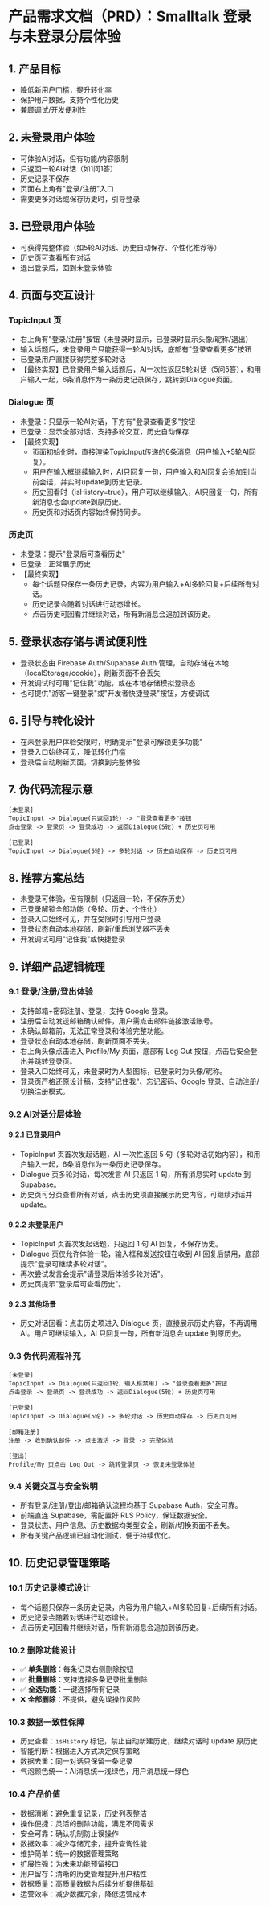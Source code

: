 # 产品需求文档（PRD）：Smalltalk 登录与未登录分层体验

## 1. 产品目标
- 降低新用户门槛，提升转化率
- 保护用户数据，支持个性化历史
- 兼顾调试/开发便利性

## 2. 未登录用户体验
- 可体验AI对话，但有功能/内容限制
- 只返回一轮AI对话（如1问1答）
- 历史记录不保存
- 页面右上角有"登录/注册"入口
- 需要更多对话或保存历史时，引导登录

## 3. 已登录用户体验
- 可获得完整体验（如5轮AI对话、历史自动保存、个性化推荐等）
- 历史页可查看所有对话
- 退出登录后，回到未登录体验

## 4. 页面与交互设计
### TopicInput 页
- 右上角有"登录/注册"按钮（未登录时显示，已登录时显示头像/昵称/退出）
- 输入话题后，未登录用户只能获得一轮AI对话，底部有"登录查看更多"按钮
- 已登录用户直接获得完整多轮对话
- 【最终实现】已登录用户输入话题后，AI一次性返回5轮对话（5问5答），和用户输入一起，6条消息作为一条历史记录保存，跳转到Dialogue页面。

### Dialogue 页
- 未登录：只显示一轮AI对话，下方有"登录查看更多"按钮
- 已登录：显示全部对话，支持多轮交互，历史自动保存
- 【最终实现】
  - 页面初始化时，直接渲染TopicInput传递的6条消息（用户输入+5轮AI回复）。
  - 用户在输入框继续输入时，AI只回复一句，用户输入和AI回复会追加到当前会话，并实时update到历史记录。
  - 历史回看时（isHistory=true），用户可以继续输入，AI只回复一句，所有新消息也会update到原历史。
  - 历史页和对话页内容始终保持同步。

### 历史页
- 未登录：提示"登录后可查看历史"
- 已登录：正常展示历史
- 【最终实现】
  - 每个话题只保存一条历史记录，内容为用户输入+AI多轮回复+后续所有对话。
  - 历史记录会随着对话进行动态增长。
  - 点击历史可回看并继续对话，所有新消息会追加到该历史。

## 5. 登录状态存储与调试便利性
- 登录状态由 Firebase Auth/Supabase Auth 管理，自动存储在本地（localStorage/cookie），刷新页面不会丢失
- 开发调试时可用"记住我"功能，或在本地存储模拟登录态
- 也可提供"游客一键登录"或"开发者快捷登录"按钮，方便调试

## 6. 引导与转化设计
- 在未登录用户体验受限时，明确提示"登录可解锁更多功能"
- 登录入口始终可见，降低转化门槛
- 登录后自动刷新页面，切换到完整体验

## 7. 伪代码流程示意
```plaintext
[未登录]
TopicInput -> Dialogue(只返回1轮) -> "登录查看更多"按钮
点击登录 -> 登录页 -> 登录成功 -> 返回Dialogue(5轮) + 历史页可用

[已登录]
TopicInput -> Dialogue(5轮) -> 多轮对话 -> 历史自动保存 -> 历史页可用
```

## 8. 推荐方案总结
- 未登录可体验，但有限制（只返回一轮，不保存历史）
- 已登录解锁全部功能（多轮、历史、个性化）
- 登录入口始终可见，并在受限时引导用户登录
- 登录状态自动本地存储，刷新/重启浏览器不丢失
- 开发调试可用"记住我"或快捷登录 

## 9. 详细产品逻辑梳理

### 9.1 登录/注册/登出体验
- 支持邮箱+密码注册、登录，支持 Google 登录。
- 注册后自动发送邮箱确认邮件，用户需点击邮件链接激活账号。
- 未确认邮箱前，无法正常登录和体验完整功能。
- 登录状态自动本地存储，刷新页面不丢失。
- 右上角头像点击进入 Profile/My 页面，底部有 Log Out 按钮，点击后安全登出并跳转登录页。
- 登录入口始终可见，未登录时为人型图标，已登录时为头像/昵称。
- 登录页严格还原设计稿，支持"记住我"、忘记密码、Google 登录、自动注册/切换注册模式。

### 9.2 AI对话分层体验
#### 9.2.1 已登录用户
- TopicInput 页首次发起话题，AI 一次性返回 5 句（多轮对话初始内容），和用户输入一起，6条消息作为一条历史记录保存。
- Dialogue 页多轮对话，每次发言 AI 只返回 1 句，所有消息实时 update 到 Supabase。
- 历史页可分页查看所有对话，点击历史项直接展示历史内容，可继续对话并 update。

#### 9.2.2 未登录用户
- TopicInput 页首次发起话题，只返回 1 句 AI 回复，不保存历史。
- Dialogue 页仅允许体验一轮，输入框和发送按钮在收到 AI 回复后禁用，底部提示"登录可继续多轮对话"。
- 再次尝试发言会提示"请登录后体验多轮对话"。
- 历史页提示"登录后可查看历史"。

#### 9.2.3 其他场景
- 历史对话回看：点击历史项进入 Dialogue 页，直接展示历史内容，不再调用 AI。用户可继续输入，AI 只回复一句，所有新消息会 update 到原历史。

### 9.3 伪代码流程补充
```plaintext
[未登录]
TopicInput -> Dialogue(只返回1轮，输入框禁用) -> "登录查看更多"按钮
点击登录 -> 登录页 -> 登录成功 -> 返回Dialogue(5轮) + 历史页可用

[已登录]
TopicInput -> Dialogue(5轮) -> 多轮对话 -> 历史自动保存 -> 历史页可用

[邮箱注册]
注册 -> 收到确认邮件 -> 点击激活 -> 登录 -> 完整体验

[登出]
Profile/My 页点击 Log Out -> 跳转登录页 -> 恢复未登录体验
```

### 9.4 关键交互与安全说明
- 所有登录/注册/登出/邮箱确认流程均基于 Supabase Auth，安全可靠。
- 前端直连 Supabase，需配置好 RLS Policy，保证数据安全。
- 登录状态、用户信息、历史数据均类型安全，刷新/切换页面不丢失。
- 所有关键产品逻辑已自动化测试，便于持续优化。

## 10. 历史记录管理策略

### 10.1 历史记录模式设计
- 每个话题只保存一条历史记录，内容为用户输入+AI多轮回复+后续所有对话。
- 历史记录会随着对话进行动态增长。
- 点击历史可回看并继续对话，所有新消息会追加到该历史。

### 10.2 删除功能设计
- ✅ **单条删除**：每条记录右侧删除按钮
- ✅ **批量删除**：支持选择多条记录批量删除
- ✅ **全选功能**：一键选择所有记录
- ❌ **全部删除**：不提供，避免误操作风险

### 10.3 数据一致性保障
- 历史查看：`isHistory` 标记，禁止自动新建历史，继续对话时 update 原历史
- 智能判断：根据进入方式决定保存策略
- 数据去重：同一对话只保留一条记录
- 气泡颜色统一：AI消息统一浅绿色，用户消息统一绿色

### 10.4 产品价值
- 数据清晰：避免重复记录，历史列表整洁
- 操作便捷：灵活的删除功能，满足不同需求
- 安全可靠：确认机制防止误操作
- 数据效率：减少存储冗余，提升查询性能
- 维护简单：统一的数据管理策略
- 扩展性强：为未来功能预留接口
- 用户留存：清晰的历史管理提升用户粘性
- 数据质量：高质量数据为后续分析提供基础
- 运营效率：减少数据冗余，降低运营成本 